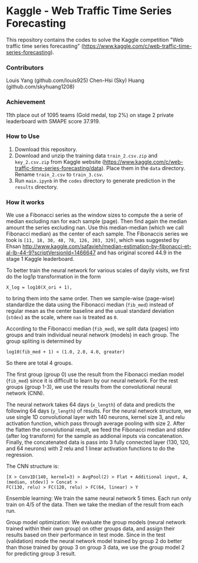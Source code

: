 # Kaggle - Web Traffic Time Series Forecasting #
  
This repository contains the codes to solve the Kaggle competition "Web traffic time series forecasting" (https://www.kaggle.com/c/web-traffic-time-series-forecasting).

### Contributors ###
Louis Yang (github.com/louis925)
Chen-Hsi (Sky) Huang (github.com/skyhuang1208)   

### Achievement ###
11th place out of 1095 teams (Gold medal, top 2%) on stage 2 private leaderboard with SMAPE score 37.919.

### How to Use ###
1. Download this repository.
2. Download and unzip the training data `train_2.csv.zip` and `key_2.csv.zip` from Kaggle website (https://www.kaggle.com/c/web-traffic-time-series-forecasting/data). Place them in the `data` directory. Rename `train_2.csv` to `train_3.csv`.
3. Run `main.ipynb` in the `codes` directory to generate prediction in the `results` directory.

### How it works ###
We use a Fibonacci series as the window sizes to compute the a serie of median excluding nan for each sample (page). Then find again the median amount the series excluding nan. Use this median-median (which we call Fibonacci median) as the center of each sample. The Fibonaccis series we took is `[11, 18, 30, 48, 78, 126, 203, 329]`, which was suggested by Ehsan  http://www.kaggle.com/safavieh/median-estimation-by-fibonacci-et-al-lb-44-9?scriptVersionId=1466647 and has original scored 44.9 in the stage 1 Kaggle leaderboard.

To better train the neural network for various scales of dayily visits, we first do the log1p transformation in the form 
    
    X_log = log10(X_ori + 1),

to bring them into the same order. Then we sample-wise (page-wise) standardize the data using the Fibonacci median (`fib_med`) instead of regular mean as the center baseline and the usual standard deviation (`stdev`) as the scale, where `nan` is treated as `0`.

According to the Fibonacci median (`fib_med`), we split data (pages) into groups and train individual neural network (models) in each group. The group spliting is determined by 

    log10(fib_med + 1) < (1.0, 2.0, 4.0, greater)
    
So there are total 4 groups.

The first group (group 0) use the result from the Fibonacci median model (`fib_med`) since it is difficult to learn by our neural network. For the rest groups (group 1-3), we use the results from the convolutional neural network (CNN). 

The neural network takes 64 days (`x_length`) of data and predicts the following 64 days (`y_length`) of results. For the neural network structure, we use single 1D convolutional layer with 140 neurons, kernel size 3, and relu activation function, which pass through average pooling with size 2. After the flatten the convolutional result, we feed the Fibonacci median and stdev (after log transform) for the sample as addional inputs via concatenation. Finally, the concatenated data is pass into 3 fully connected layer (130, 120, and 64 neurons) with 2 relu and 1 linear activation functions to do the regression. 

The CNN structure is: 

    [X > Conv1D(140, kernel=3) > AvgPool(2) > Flat + Additional input, A, (median, stdev)] > Concat > 
    FC(130, relu) > FC(120, relu) > FC(64, linear) > Y

Ensemble learning: We train the same neural network 5 times. Each run only train on 4/5 of the data. Then we take the median of the result from each run.

Group model optimization: We evaluate the group models (neural network trained within their own group) on other groups data, and assign their results based on their performance in test mode. Since in the test (validation) mode the neural network model trained by group 2 do better than those trained by group 3 on group 3 data, we use the group model 2 for predicting group 3 result.
